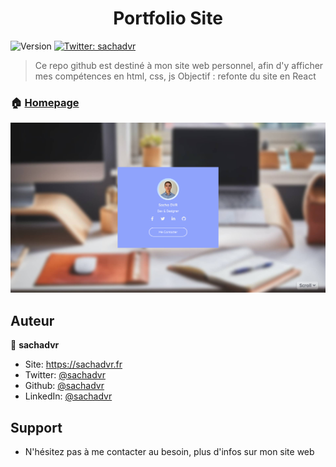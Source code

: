 <h1 align="center"> Portfolio Site </h1>
<p>
  <img alt="Version" src="https://img.shields.io/badge/version-0.1-blue.svg?cacheSeconds=2592000" />
  <a href="https://twitter.com/sachadvr" target="_blank">
    <img alt="Twitter: sachadvr" src="https://img.shields.io/twitter/follow/sachadvr.svg?style=social" />
  </a>
</p>

> Ce repo github est destiné à mon site web personnel, afin d'y afficher mes compétences en html, css, js
> Objectif : refonte du site en React
### 🏠 [Homepage](https://www.sachadvr.fr)

<img src="https://github.com/sachadvr/sachadvr/blob/main/screenshot.png?raw=true">

## Auteur

👤 **sachadvr**

* Site: https://sachadvr.fr
* Twitter: [@sachadvr](https://twitter.com/sachadvr)
* Github: [@sachadvr](https://github.com/sachadvr)
* LinkedIn: [@sachadvr](https://linkedin.com/in/sachadvr)

## Support

 * N'hésitez pas à me contacter au besoin, plus d'infos sur mon site web


